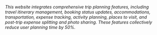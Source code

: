 *This website integrates comprehensive trip planning features, including travel itinerary management, booking status updates, accommodations, transportation, expense tracking, activity planning, places to visit, and post-trip expense splitting and photo sharing. These features collectively reduce user planning time by 50%.*
